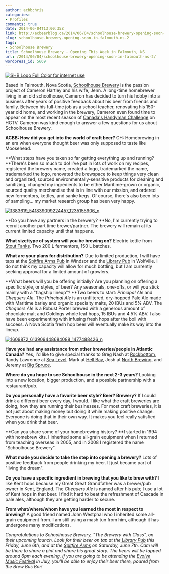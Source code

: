 ```yaml
---
author: acbbchris
categories:
- Profiles
comments: true
date: 2014-06-04T13:00:35Z
link: http://acbeerblog.ca/2014/06/04/schoolhouse-brewery-opening-soon-in-falmouth-ns-2/
slug: schoolhouse-brewery-opening-soon-in-falmouth-ns-2
tags:
- Schoolhouse Brewery
title: Schoolhouse Brewery - Opening This Week in Falmouth, NS
url: /2014/06/04/schoolhouse-brewery-opening-soon-in-falmouth-ns-2/
wordpress_id: 5669
---
```


[![SHB Logo Full Color for internet use](http://acbeerblog.ca/wp-content/uploads/2014/06/shb-logo-full-color-for-internet-use.jpg)](http://acbeerblog.ca/wp-content/uploads/2014/06/shb-logo-full-color-for-internet-use.jpg)

Based in Falmouth, Nova Scotia, [Schoolhouse Brewery](http://www.schoolhousebrewery.ca/) is the passion project of Cameron Hartley and his wife, Jenn. A long-time homebrewer living in an old schoolhouse, Cameron has decided to turn his hobby into a business after years of positive feedback about his beer from friends and family. Between his full-time job as a school teacher, renovating his 150-year old home, and working in the brewery, Cameron even found time to appear on the most recent season of [Canada's Handyman Challenge](http://www.hgtv.ca/canadashandymanchallenge/contestants/#cameron-hartley) on HGTV. Cameron was kind enough to answer a few questions for us about Schoolhouse Brewery.

**ACBB: How did you get into the world of craft beer?**
CH: Homebrewing in an era when everyone thought beer was only supposed to taste like Moosehead.

**What steps have you taken so far getting everything up and running?
**There's been so much to do! I've put in lots of work on my recipes, registered the brewery name, created a logo, trademarked the name, trademarked the logo, renovated the brewspace to keep things very clean and organized, sourced environmentally-sensitive products for cleaning and sanitizing, changed my ingredients to be either Maritime-grown or organic,  sourced quality merchandise that is in line with our mission, and ordered new fermentors, kettles, and sanke kegs. Of course, there's also been lots of sampling... my market research group has been very happy.

[![1383619_541839099224457_1235155906_n](http://acbeerblog.ca/wp-content/uploads/2014/06/1383619_541839099224457_1235155906_n.jpg?w=300)](http://acbeerblog.ca/wp-content/uploads/2014/06/1383619_541839099224457_1235155906_n.jpg)

**Do you have any partners in the brewery?
**No, I'm currently trying to recruit another part time brewer/partner. The brewery will remain at its current limited capacity until that happens.

**What size/type of system will you be brewing on?**
Electric kettle from [Stout Tanks](http://conical-fermenter.com/). Two 200 L fermentors, 150 L batches.

**What are your plans for distribution?**
Due to limited production, I will have taps at the [Spitfire Arms Pub](http://www.spitfirearms.com/) in Windsor and the [Library Pub](http://thelibrarypub.ca/) in Wolfville. I do not think my capacity will allow for much bottling, but I am currently seeking approval for a limited amount of growlers.

**What beers will you be offering initially? Are you planning on offering a specific style, or styles, of beer? Any seasonals, one-offs, or will you stick mainly with a "flagship lineup"?
**Two beers to start: _Principal Ale_ and _Chequers Ale_. The _Principal Ale_ is an unfiltered, dry-hopped Pale Ale made with Maritime barley and organic specialty malts, 20 IBUs and 5% ABV. The _Chequers Ale_ is a Robust Porter brewed with a generous amount of chocolate malt and Goldings whole leaf hops, 15 IBUs and 4.5% ABV. I also have been experimenting with infusing fresh hops after the boil with success. A Nova Scotia fresh hop beer will eventually make its way into the lineup.

[![1609872_613909448684088_1477488426_n](http://acbeerblog.ca/wp-content/uploads/2014/06/1609872_613909448684088_1477488426_n.jpg?w=300)](http://acbeerblog.ca/wp-content/uploads/2014/06/1609872_613909448684088_1477488426_n.jpg)

**Have you had any assistance from other breweries/people in Atlantic Canada?**
Yes, I'd like to give special thanks to Greg Nash at [Rockbottom](http://rockbottombrewpub.ca/), Randy Lawrence at [Sea Level](http://www.sealevelbrewing.com/), Mark at [Hell Bay](//www.hellbaybrewing.com/), Josh at [North Brewing](http://www.northbrewing.ca/), and Jeremy at [Big Spruce](http://www.bigspruce.ca/).

**Where do you hope to see Schoolhouse in the next 2-3 years?**
Looking into a new location, bigger production, and a possible partnership with a restaurant/pub.

**Do you personally have a favorite beer style? Beer? Brewery?**
If I could drink a different beer every day, I would. I like what the craft breweries are doing, how they are running their businesses. For most craft breweries, it is not just about making money but doing it while making positive change. Everyone is doing that in their own way. It makes you feel really satisfied when you drink that beer.

**Can you share some of your homebrewing history?
**I started in 1994 with homebrew kits. I inherited some all-grain equipment when I returned from teaching overseas in 2005, and in 2008 I registered the name "Schoolhouse Brewery".

**What made you decide to take the step into opening a brewery?**
Lots of positive feedback from people drinking my beer. It just became part of "living the dream".

**Do you have a specific ingredient in brewing that you like to brew with?**
I like Kent hops because my Great Great Grandfather was a brewer/pub owner in Kent, England. The _Chequers Ale_ is named after his pub; I use a lot of Kent hops in that beer. I find it hard to beat the refreshment of Cascade in pale ales, although they are getting harder to secure.

**From what/where/whom have you learned the most in respect to brewing?**
A good friend named John Westphal who I inherited some all-grain equipment from. I am still using a mash tun from him, although it has undergone many modifications.

_Congratulations to Schoolhouse Brewery, "The Brewery with Class", on their upcoming launch. Look for their beer on tap at the[ Library Pub](https://www.facebook.com/pages/The-Library-Pub/398882863472537) this Friday, June 6th, and at the [Spitfire Arms](http://www.spitfirearms.com/) on Saturday, June 7th. Cam will be there to share a pint and share his great story. The beers will be tapped around 6pm each evening. If you are going to be attending the [Evolve Music Festival](http://www.evolvefestival.com/) in July, you'll be able to enjoy their beer there, poured from the Brew Bus Bar!_

